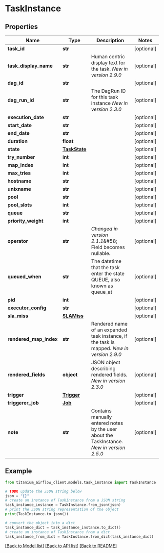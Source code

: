 # TaskInstance


## Properties

Name | Type | Description | Notes
------------ | ------------- | ------------- | -------------
**task_id** | **str** |  | [optional] 
**task_display_name** | **str** | Human centric display text for the task.  *New in version 2.9.0*  | [optional] 
**dag_id** | **str** |  | [optional] 
**dag_run_id** | **str** | The DagRun ID for this task instance  *New in version 2.3.0*  | [optional] 
**execution_date** | **str** |  | [optional] 
**start_date** | **str** |  | [optional] 
**end_date** | **str** |  | [optional] 
**duration** | **float** |  | [optional] 
**state** | [**TaskState**](TaskState.md) |  | [optional] 
**try_number** | **int** |  | [optional] 
**map_index** | **int** |  | [optional] 
**max_tries** | **int** |  | [optional] 
**hostname** | **str** |  | [optional] 
**unixname** | **str** |  | [optional] 
**pool** | **str** |  | [optional] 
**pool_slots** | **int** |  | [optional] 
**queue** | **str** |  | [optional] 
**priority_weight** | **int** |  | [optional] 
**operator** | **str** | *Changed in version 2.1.1*&amp;#58; Field becomes nullable.  | [optional] 
**queued_when** | **str** | The datetime that the task enter the state QUEUE, also known as queue_at  | [optional] 
**pid** | **int** |  | [optional] 
**executor_config** | **str** |  | [optional] 
**sla_miss** | [**SLAMiss**](SLAMiss.md) |  | [optional] 
**rendered_map_index** | **str** | Rendered name of an expanded task instance, if the task is mapped.  *New in version 2.9.0*  | [optional] 
**rendered_fields** | **object** | JSON object describing rendered fields.  *New in version 2.3.0*  | [optional] 
**trigger** | [**Trigger**](Trigger.md) |  | [optional] 
**triggerer_job** | [**Job**](Job.md) |  | [optional] 
**note** | **str** | Contains manually entered notes by the user about the TaskInstance.  *New in version 2.5.0*  | [optional] 

## Example

```python
from titanium_airflow_client.models.task_instance import TaskInstance

# TODO update the JSON string below
json = "{}"
# create an instance of TaskInstance from a JSON string
task_instance_instance = TaskInstance.from_json(json)
# print the JSON string representation of the object
print(TaskInstance.to_json())

# convert the object into a dict
task_instance_dict = task_instance_instance.to_dict()
# create an instance of TaskInstance from a dict
task_instance_from_dict = TaskInstance.from_dict(task_instance_dict)
```
[[Back to Model list]](../README.md#documentation-for-models) [[Back to API list]](../README.md#documentation-for-api-endpoints) [[Back to README]](../README.md)


